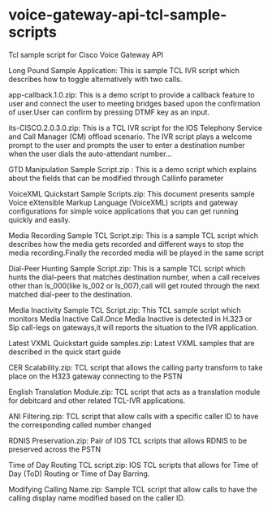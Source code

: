 # voice-gateway-api-tcl-sample-scripts
Tcl sample script for Cisco Voice Gateway API


Long Pound Sample Application:
This is sample TCL IVR script which describes how to toggle alternatively with two calls.

app-callback.1.0.zip:
This is a demo script to provide a callback feature to user and connect the user to meeting bridges based upon the confirmation of user.User can confirm by pressing DTMF key as an input.

its-CISCO.2.0.3.0.zip:
This is a TCL IVR script for the IOS Telephony Service and Call Manager (CM) offload scenario. The IVR script plays a welcome prompt to the user and prompts the user to enter a destination number when the user dials the auto-attendant number...

GTD Manipulation Sample Script.zip :
This is a demo script which explains about the fields that can be modified through Callinfo parameter

VoiceXML Quickstart Sample Scripts.zip:
This document presents sample Voice eXtensible Markup Language (VoiceXML) scripts and gateway configurations for simple voice applications that you can get running quickly and easily.

Media Recording Sample TCL Script.zip:
This is a sample TCL script which describes how the media gets recorded and different ways to stop the media recording.Finally the recorded media will be played in the same script

Dial-Peer Hunting Sample Script.zip:
This is a sample TCL script which hunts the dial-peers that matches destination number, when a call receives other than ls_000(like ls_002 or ls_007),call will get routed through the next matched dial-peer to the destination.

Media Inactivity Sample TCL Script.zip:
This TCL sample script which monitors Media Inactive Call.Once Media Inactive is detected in H.323 or Sip call-legs on gateways,it will reports the situation to the IVR application.

Latest VXML Quickstart guide samples.zip:
Latest VXML samples that are described in the quick start guide

CER Scalability.zip:
TCL script that allows the calling party transform to take place on the H323 gateway connecting to the PSTN

English Translation Module.zip:
TCL script that acts as a translation module for debitcard and other related TCL-IVR applications.

ANI Filtering.zip:
TCL script that allow calls with a specific caller ID to have the corresponding called number changed

RDNIS Preservation.zip:
Pair of IOS TCL scripts that allows RDNIS to be preserved across the PSTN

Time of Day Routing TCL script.zip:
IOS TCL scripts that allows for Time of Day (ToD) Routing or Time of Day Barring.
 
Modifying Calling Name.zip:
Sample TCL script that allow calls to have the calling display name modified based on the caller ID.






